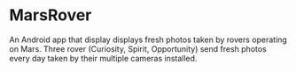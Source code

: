# MarsRover
An Android app that display displays fresh photos taken by rovers operating on Mars. Three rover (Curiosity, Spirit, Opportunity) send fresh photos every day taken by their multiple cameras installed.

